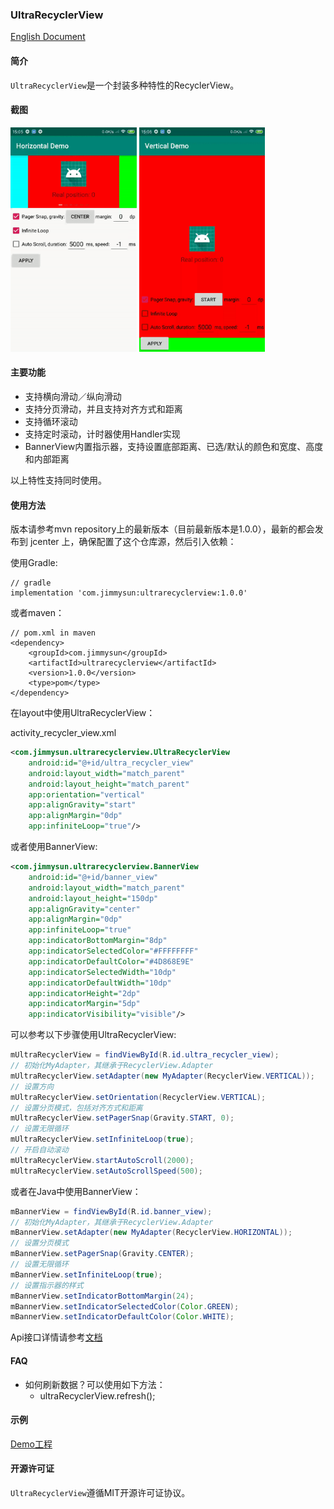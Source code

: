 ### UltraRecyclerView

[English Document](README.md)

#### 简介
`UltraRecyclerView`是一个封装多种特性的RecyclerView。

#### 截图
<img src="images/horizontal.gif" width="40%" height="40%"/>
<img src="images/vertical.gif" width="40%" height="40%"/>

#### 主要功能

* 支持横向滑动／纵向滑动
* 支持分页滑动，并且支持对齐方式和距离
* 支持循环滚动
* 支持定时滚动，计时器使用Handler实现
* BannerView内置指示器，支持设置底部距离、已选/默认的颜色和宽度、高度和内部距离

以上特性支持同时使用。

#### 使用方法

版本请参考mvn repository上的最新版本（目前最新版本是1.0.0），最新的都会发布到 jcenter 上，确保配置了这个仓库源，然后引入依赖：

使用Gradle:

```
// gradle
implementation 'com.jimmysun:ultrarecyclerview:1.0.0'
```
或者maven：

```
// pom.xml in maven
<dependency>
	<groupId>com.jimmysun</groupId>
	<artifactId>ultrarecyclerview</artifactId>
	<version>1.0.0</version>
	<type>pom</type>
</dependency>
```

在layout中使用UltraRecyclerView：

activity_recycler_view.xml

```xml
<com.jimmysun.ultrarecyclerview.UltraRecyclerView
    android:id="@+id/ultra_recycler_view"
    android:layout_width="match_parent"
    android:layout_height="match_parent"
    app:orientation="vertical"
    app:alignGravity="start"
    app:alignMargin="0dp"
    app:infiniteLoop="true"/>
```

或者使用BannerView:

```xml
<com.jimmysun.ultrarecyclerview.BannerView
    android:id="@+id/banner_view"
    android:layout_width="match_parent"
    android:layout_height="150dp"
    app:alignGravity="center"
    app:alignMargin="0dp"
    app:infiniteLoop="true"
    app:indicatorBottomMargin="8dp"
    app:indicatorSelectedColor="#FFFFFFFF"
    app:indicatorDefaultColor="#4D868E9E"
    app:indicatorSelectedWidth="10dp"
    app:indicatorDefaultWidth="10dp"
    app:indicatorHeight="2dp"
    app:indicatorMargin="5dp"
    app:indicatorVisibility="visible"/>
```

可以参考以下步骤使用UltraRecyclerView:

```java
mUltraRecyclerView = findViewById(R.id.ultra_recycler_view);
// 初始化MyAdapter，其继承于RecyclerView.Adapter
mUltraRecyclerView.setAdapter(new MyAdapter(RecyclerView.VERTICAL));
// 设置方向
mUltraRecyclerView.setOrientation(RecyclerView.VERTICAL);
// 设置分页模式，包括对齐方式和距离
mUltraRecyclerView.setPagerSnap(Gravity.START, 0);
// 设置无限循环
mUltraRecyclerView.setInfiniteLoop(true);
// 开启自动滚动
mUltraRecyclerView.startAutoScroll(2000);
mUltraRecyclerView.setAutoScrollSpeed(500);
```

或者在Java中使用BannerView：

```java
mBannerView = findViewById(R.id.banner_view);
// 初始化MyAdapter，其继承于RecyclerView.Adapter
mBannerView.setAdapter(new MyAdapter(RecyclerView.HORIZONTAL));
// 设置分页模式
mBannerView.setPagerSnap(Gravity.CENTER);
// 设置无限循环
mBannerView.setInfiniteLoop(true);
// 设置指示器的样式
mBannerView.setIndicatorBottomMargin(24);
mBannerView.setIndicatorSelectedColor(Color.GREEN);
mBannerView.setIndicatorDefaultColor(Color.WHITE);
```

Api接口详情请参考[文档](ATTRIBUTES-ch.md)

#### FAQ
* 如何刷新数据？可以使用如下方法：
    * ultraRecyclerView.refresh();

#### 示例

[Demo工程](https://github.com/jimmysuncpt/UltraRecyclerView/tree/master/demo)

#### 开源许可证
`UltraRecyclerView`遵循MIT开源许可证协议。
